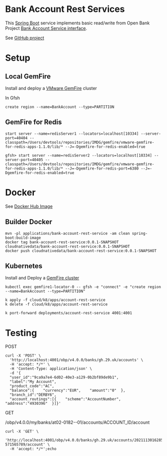 # Bank Account Rest Services

This [Spring Boot](https://spring.io/projects/spring-boot) service implements basic read/write from
Open Bank Project [Bank Account Service interface](https://psd2-apiexplorer.openbankproject.com/?version=OBPv4.0.0&operation_id=OBPv4_0_0-addAccount&currentTag=Account&api-collection-id=&bank_id=at02-0182--01&account_id=&view_id=&counterparty_id=&transaction_id=#OBPv4_0_0-addAccount).

See [GitHub project](https://github.com/Tanzu-Solutions-Engineering/financial-open-banking-showcase.git)

# Setup

## Local GemFire

Install and deploy a [VMware GemFire](https://docs.vmware.com/en/VMware-GemFire/10.0/gf/getting_started-installation-install_intro.html) cluster

In Gfsh
```shell
create region --name=BankAccount --type=PARTITION
```

## GemFire for Redis

```shell
start server --name=redisServer1 --locators=localhost[10334] --server-port=40404 --classpath=/Users/devtools/repositories/IMDG/gemfire/vmware-gemfire-for-redis-apps-1.1.0/lib/* --J=-Dgemfire-for-redis-enabled=true
```

```shell
gfsh> start server --name=redisServer2 --locators=localhost[10334] --server-port=40405 --classpath=/Users/devtools/repositories/IMDG/gemfire/vmware-gemfire-for-redis-apps-1.1.0/lib/* --J=-Dgemfire-for-redis-port=6380 --J=-Dgemfire-for-redis-enabled=true
```

# Docker

See [Docker Hub Image](https://hub.docker.com/r/cloudnativedata/bank-account-rest-service)

## Builder Docker

```shell
mvn -pl applications/bank-account-rest-service -am clean spring-boot:build-image
docker tag bank-account-rest-service:0.0.1-SNAPSHOT cloudnativedata/bank-account-rest-service:0.0.1-SNAPSHOT 
docker push cloudnativedata/bank-account-rest-service:0.0.1-SNAPSHOT
```

## Kubernetes

Install and Deploy a [GemFire cluster](https://tanzu.vmware.com/developer/data/tanzu-gemfire/guides/get-started-tgf4k8s-sbdg/)

```shell
kubectl exec gemfire1-locator-0 -- gfsh -e "connect" -e "create region --name=BankAccount --type=PARTITION"
```


```shell
k apply -f cloud/k8/apps/account-rest-service
k delete -f cloud/k8/apps/account-rest-service
```

```shell
k port-forward deployments/account-rest-service 4001:4001
```


# Testing


POST

```shell
curl -X 'POST' \
  'http://localhost:4001/obp/v4.0.0/banks/gh.29.uk/accounts' \
  -H 'accept: */*' \
  -H 'Content-Type: application/json' \
  -d '{  
  "user_id":"9ca9a7e4-6d02-40e3-a129-0b2bf89de9b1",  
  "label":"My Account",  
  "product_code":"AC",  
  "balance":{    "currency":"EUR",    "amount":"0"  },  
  "branch_id":"DERBY6",  
  "account_routings":[{    "scheme":"AccountNumber",    "address":"4930396"  }]}'
```

GET 

/obp/v4.0.0/my/banks/at02-0182--01/accounts/ACCOUNT_ID/account

```shell
curl -X 'GET' \
  'http://localhost:4001/obp/v4.0.0/banks/gh.29.uk/accounts/20211130162851787-571565789/account' \
  -H 'accept: */*';echo
```
